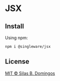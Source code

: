 # JSX

## Install

Using npm:

```sh
npm i @singleware/jsx
```

## License

[MIT &copy; Silas B. Domingos](https://balmante.eti.br)
